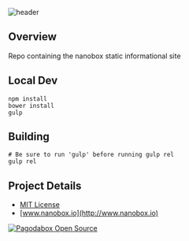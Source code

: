 ![header](http://shots.delorum.com/client/view/nanobox-front-site.png)


## Overview
Repo containing the nanobox static informational site

## Local Dev
```
npm install
bower install
gulp
```

## Building
```
# Be sure to run 'gulp' before running gulp rel
gulp rel
```

## Project Details
- [MIT License](http://opensource.org/licenses/MIT)
- [www.nanobox.io](http://www.nanobox.io)


[![Pagodabox Open Source](http://nano-assets.gopagoda.io/open-src/pagoda-opensrc.png)](http://pagodabox.io/open-source)
